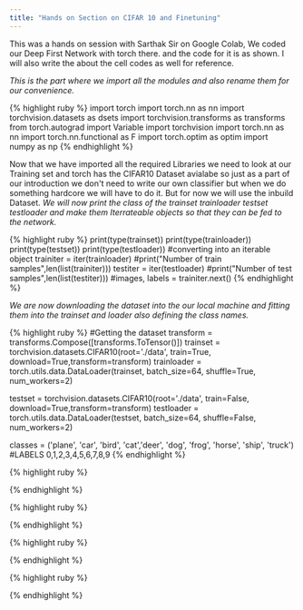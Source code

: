 ```yaml
---
title: "Hands on Section on CIFAR 10 and Finetuning"
---
```


This was a hands on session with Sarthak Sir on Google Colab, We coded our Deep First Network with torch there. and the code for it is as shown.
I will also write the about the cell codes as well for reference.<br>

<i> This is the part where we import all the modules and also rename them for our convenience.</i><br>

{% highlight ruby %}
import torch
import torch.nn as nn
import torchvision.datasets as dsets
import torchvision.transforms as transforms
from torch.autograd import Variable
import torchvision
import torch.nn as nn
import torch.nn.functional as F
import torch.optim as optim
import numpy as np
{% endhighlight %}

 Now that we have imported all the required Libraries we need to look at our Training set and torch has the CIFAR10 Dataset avialabe so just as a part of our introduction we don't need to write our own classifier but when we do something hardcore we will have to do it. But for now we will use the inbuild Dataset.
 <i> We will now print the class of the trainset trainloader testset testloader and make them Iterrateable objects so that they can be fed to the network. </i>

{% highlight ruby %}
print(type(trainset))
print(type(trainloader))
print(type(testset))
print(type(testloader))
#converting into an iterable object
trainiter = iter(trainloader)
#print("Number of train samples",len(list(trainiter)))
testiter = iter(testloader)
#print("Number of test samples",len(list(testiter)))
#images, labels = trainiter.next()
{% endhighlight %}

<i> We are now downloading the dataset into the our local machine and fitting them into the trainset and loader also defining the class names. </i>

{% highlight ruby %}
#Getting the dataset
transform = transforms.Compose([transforms.ToTensor()])
trainset = torchvision.datasets.CIFAR10(root='./data', train=True, download=True,transform=transform)
trainloader = torch.utils.data.DataLoader(trainset, batch_size=64, shuffle=True, num_workers=2)

testset = torchvision.datasets.CIFAR10(root='./data', train=False, download=True,transform=transform)
testloader = torch.utils.data.DataLoader(testset, batch_size=64, shuffle=False, num_workers=2)

classes = ('plane', 'car', 'bird', 'cat','deer', 'dog', 'frog', 'horse', 'ship', 'truck')
#LABELS 0,1,2,3,4,5,6,7,8,9
{% endhighlight %}



{% highlight ruby %}

{% endhighlight %}


{% highlight ruby %}

{% endhighlight %}



{% highlight ruby %}

{% endhighlight %}



{% highlight ruby %}

{% endhighlight %}